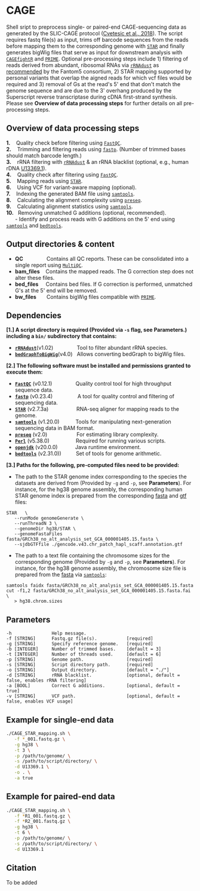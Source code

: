 # CAGE

Shell sript to preprocess single- or paired-end CAGE-sequencing data as generated by the SLIC-CAGE protocol ([Cvetesic et al., 2018](https://genome.cshlp.org/content/28/12/1943.long)). The script requires fastq file(s) as input, trims off barcode sequences from the reads before mapping them to the corresponding genome with [`STAR`](https://github.com/alexdobin/STAR) and finally generates bigWig files that serve as input for downstream analysis with [`CAGEfightR`](https://github.com/MalteThodberg/CAGEfightR) and [`PRIME`](https://github.com/anderssonlab/PRIME). Optional pre-processing steps include 1) filtering of reads derived from abundant, ribosomal RNAs via [`rRNAdust`](https://fantom.gsc.riken.jp/5/suppl/rRNAdust/) as [recommended](https://fantom.gsc.riken.jp/5/sstar/Protocols:rRNAdust) by the Fantom5 consortium, 2) STAR mapping supported by personal variants that overlap the aigned reads for which vcf files would be required and 3) removal of Gs at the read's 5' end that don't match the genome sequence and are due to the 3' overhang produced by the Superscript reverse transcriptase during cDNA first-strand synthesis. Please see **Overview of data processing steps** for further details on all pre-processing steps.

## Overview of data processing steps

**1.**&nbsp;&nbsp;&nbsp;&nbsp;Quality check before filtering using [`FastQC`](https://www.bioinformatics.babraham.ac.uk/projects/fastqc/). \
**2.**&nbsp;&nbsp;&nbsp;&nbsp;Trimming and filtering reads using [`fastp`](https://github.com/OpenGene/fastp). (Number of trimmed bases should match barcode length.) \
**3.**&nbsp;&nbsp;&nbsp;&nbsp;rRNA filtering with [`rRNAdust`](https://fantom.gsc.riken.jp/5/suppl/rRNAdust/) & an rRNA blacklist (optional, e.g., human rDNA [U13369.1](https://www.ncbi.nlm.nih.gov/nuccore/U13369.1)). \
**4.**&nbsp;&nbsp;&nbsp;&nbsp;Quality check after filtering using [`FastQC`](https://www.bioinformatics.babraham.ac.uk/projects/fastqc/). \
**5.**&nbsp;&nbsp;&nbsp;&nbsp;Mapping reads using [`STAR`](https://github.com/alexdobin/STAR). \
**6.**&nbsp;&nbsp;&nbsp;&nbsp;Using VCF for variant-aware mapping (optional). \
**7.**&nbsp;&nbsp;&nbsp;&nbsp;Indexing the generated BAM file using [`samtools`](http://www.htslib.org). \
**8.**&nbsp;&nbsp;&nbsp;&nbsp;Calculating the alignment complexity using [`preseq`](https://preseq.readthedocs.io/en/latest/). \
**9.**&nbsp;&nbsp;&nbsp;&nbsp;Calculating alignment statistics using [`samtools`](http://www.htslib.org). \
**10.**&nbsp;&nbsp;&nbsp;Removing unmatched G additions (optional, recommended). \
&nbsp;&nbsp;&nbsp;&nbsp;&nbsp;&nbsp;- Identify and process reads with G additions on the 5' end using [`samtools`](http://www.htslib.org) and [`bedtools`](https://bedtools.readthedocs.io/en/latest/).

## Output directories & content

- **QC**&nbsp;&nbsp;&nbsp;&nbsp;&nbsp;&nbsp;&nbsp;&nbsp;&nbsp;&nbsp;&nbsp;&nbsp;&nbsp;&nbsp;&nbsp;&nbsp;Contains all QC reports. These can be consolidated into a single report using [`MultiQC`](https://multiqc.info).
- **bam_files**&nbsp;&nbsp;&nbsp;&nbsp;Contains the mapped reads. The G correction step does not alter these files.
- **bed_files**&nbsp;&nbsp;&nbsp;&nbsp;&nbsp;Contains bed files. If G correction is performed, unmatched G's at the 5' end will be removed.
- **bw_files**&nbsp;&nbsp;&nbsp;&nbsp;&nbsp;&nbsp;&nbsp;Contains bigWig files compatible with [`PRIME`](https://github.com/anderssonlab/PRIME).

## Dependencies

**[1.] A script directory is required (Provided via `-s` flag, see Parameters.) including a `bin/` subdirectory that contains:**
- **[`rRNAdust`](https://fantom.gsc.riken.jp/5/suppl/rRNAdust/)**(v1.02)&nbsp;&nbsp;&nbsp;&nbsp;&nbsp;&nbsp;&nbsp;&nbsp;&nbsp;&nbsp;&nbsp;&nbsp;&nbsp;&nbsp;&nbsp;&nbsp;Tool to filter abundant rRNA species.
- **[`bedGraphToBigWig`](https://www.encodeproject.org/software/bedgraphtobigwig/)**(v4.0)&nbsp;&nbsp;&nbsp;Allows converting bedGraph to bigWig files.

**[2.] The following software must be installed and permissions granted to execute them:**
- **[`FastQC`](https://www.bioinformatics.babraham.ac.uk/projects/fastqc/)**&nbsp;(v0.12.1)&nbsp;&nbsp;&nbsp;&nbsp;&nbsp;&nbsp;&nbsp;&nbsp;&nbsp;&nbsp;&nbsp;&nbsp;&nbsp;&nbsp;&nbsp;&nbsp;Quality control tool for high throughput sequence data. 
- **[`fastp`](https://github.com/OpenGene/fastp)**&nbsp;(v0.23.4)&nbsp;&nbsp;&nbsp;&nbsp;&nbsp;&nbsp;&nbsp;&nbsp;&nbsp;&nbsp;&nbsp;&nbsp;&nbsp;&nbsp;&nbsp;&nbsp;&nbsp;A tool for quality control and filtering of sequencing data. 
- **[`STAR`](https://github.com/alexdobin/STAR)**&nbsp;(v2.7.3a)&nbsp;&nbsp;&nbsp;&nbsp;&nbsp;&nbsp;&nbsp;&nbsp;&nbsp;&nbsp;&nbsp;&nbsp;&nbsp;&nbsp;&nbsp;&nbsp;&nbsp;&nbsp;&nbsp;RNA-seq aligner for mapping reads to the genome. 
- **[`samtools`](http://www.htslib.org)**&nbsp;(v1.20.0)&nbsp;&nbsp;&nbsp;&nbsp;&nbsp;&nbsp;&nbsp;&nbsp;&nbsp;&nbsp;&nbsp;Tools for manipulating next-generation sequencing data in BAM format.
- **[`preseq`](https://preseq.readthedocs.io/en/latest/)**&nbsp;(v2.0)&nbsp;&nbsp;&nbsp;&nbsp;&nbsp;&nbsp;&nbsp;&nbsp;&nbsp;&nbsp;&nbsp;&nbsp;&nbsp;&nbsp;&nbsp;&nbsp;&nbsp;&nbsp;&nbsp;&nbsp;For estimating library complexity.
- **[`Perl`](https://www.perl.org/get.html)**&nbsp;(v5.38.0)&nbsp;&nbsp;&nbsp;&nbsp;&nbsp;&nbsp;&nbsp;&nbsp;&nbsp;&nbsp;&nbsp;&nbsp;&nbsp;&nbsp;&nbsp;&nbsp;&nbsp;&nbsp;Required for running various scripts. 
- **[`openjdk`](https://openjdk.org)**&nbsp;(v20.0.0)&nbsp;&nbsp;&nbsp;&nbsp;&nbsp;&nbsp;&nbsp;&nbsp;&nbsp;&nbsp;&nbsp;&nbsp;Java runtime environment.
- **[`bedtools`](https://bedtools.readthedocs.io/en/latest/)**&nbsp;(v2.31.0))&nbsp;&nbsp;&nbsp;&nbsp;&nbsp;&nbsp;&nbsp;&nbsp;&nbsp;&nbsp;Set of tools for genome arithmetic.

**[3.] Paths for the following, pre-computed files need to be provided:**
- The path to the STAR genome index corresponding to the species the datasets are derived from (Provided by `-g` and `-p`, see **Parameters**). For instance, for the hg38 genome assembly, the corresponding human STAR genome index is prepared from the corresponding [fasta](https://www.encodeproject.org/files/GRCh38_no_alt_analysis_set_GCA_000001405.15/@@download/GRCh38_no_alt_analysis_set_GCA_000001405.15.fasta.gz) and [gtf](https://ftp.ebi.ac.uk/pub/databases/gencode/Gencode_human/release_43/gencode.v43.chr_patch_hapl_scaff.annotation.gtf.gz) files:
```
STAR   \
   --runMode genomeGenerate \
   --runThreadN 3 \
   --genomeDir hg38/STAR \
   --genomeFastaFiles fasta/GRCh38_no_alt_analysis_set_GCA_000001405.15.fasta \
   --sjdbGTFfile ./gencode.v43.chr_patch_hapl_scaff.annotation.gtf
```

- The path to a text file containing the chromosome sizes for the corresponding genome (Provided by `-g` and `-p`, see **Parameters**). For instance, for the hg38 genome assembly, the chromosome size file is prepared from the [fasta](https://www.encodeproject.org/files/GRCh38_no_alt_analysis_set_GCA_000001405.15/@@download/GRCh38_no_alt_analysis_set_GCA_000001405.15.fasta.gz) via [`samtools`](http://www.htslib.org):
```
samtools faidx fasta/GRCh38_no_alt_analysis_set_GCA_000001405.15.fasta
cut -f1,2 fasta/GRCh38_no_alt_analysis_set_GCA_000001405.15.fasta.fai \
   > hg38.chrom.sizes
```

## Parameters
```
-h               Help message.
-f [STRING]      Fastq.gz file(s).           [required]
-g [STRING]      Specify reference genome.   [required]
-b [INTEGER]     Number of trimmed bases.    [default = 3]
-t [INTEGER]     Number of threads used.     [default = 6]
-p [STRING]      Genome path.                [required]
-s [STRING]      Script directory path.      [required]
-o [STRING]      Output directory.           [default = "./"]
-d [STRING]      rRNA blacklist.             [optional, default = false, enables rRNA filtering]
-a [BOOL]        Correct G additions.        [optional, default = true]
-v [STRING]      VCF path.                   [optional, default = false, enables VCF usage]
```

## Example for single-end data
```bash
./CAGE_STAR_mapping.sh \
   -f *_001.fastq.gz \
   -g hg38 \
   -t 3 \
   -p /path/to/genome/ \
   -s /path/to/script/directory/ \
   -d U13369.1 \
   -o . \
   -a true
```

## Example for paired-end data
```bash
./CAGE_STAR_mapping.sh \
   -f *R1_001.fastq.gz \
   -f *R2_001.fastq.gz \
   -g hg38 \
   -t 6 \
   -p /path/to/genome/ \
   -s /path/to/script/directory/ \
   -d U13369.1
```

## Citation

To be added
